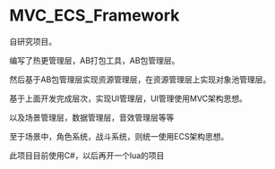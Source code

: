 # MVC_ECS_Framework
 
 自研究项目。

 编写了热更管理层，AB打包工具，AB包管理层。
 
 然后基于AB包管理层实现资源管理层，在资源管理层上实现对象池管理层。
 
 基于上面开发完成层次，实现UI管理层，UI管理使用MVC架构思想。

 以及场景管理层，数据管理层，音效管理层等等

 至于场景中，角色系统，战斗系统，则统一使用ECS架构思想。
 
 此项目目前使用C#，以后再开一个lua的项目
